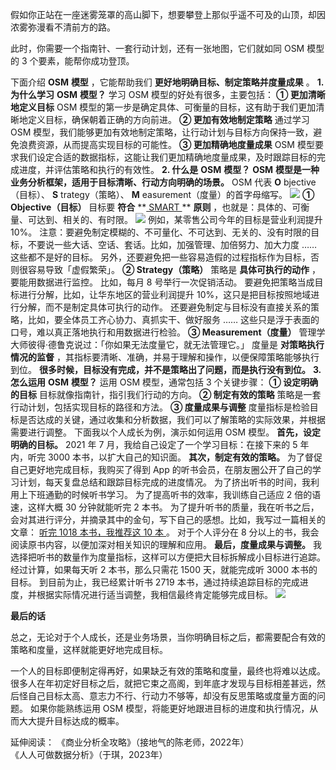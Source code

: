 假如你正站在一座迷雾笼罩的高山脚下，想要攀登上那似乎遥不可及的山顶，却因浓雾弥漫看不清前方的路。

此时，你需要一个指南针、一套行动计划，还有一张地图，它们就如同 OSM 模型的 3 个要素，能帮你成功登顶。  

下面介绍 **OSM** **模型** ，它能帮助我们 **更好地明确目标、制定策略并度量成果** 。  **1\. 为什么学习** **OSM**
**模型？** 学习 OSM 模型的好处有很多，主要包括：  **① 更加清晰地定义目标** OSM
模型的第一步是确定具体、可衡量的目标，这有助于我们更加清晰地定义目标，确保朝着正确的方向前进。  **② 更加有效地制定策略** 通过学习 OSM
模型，我们能够更加有效地制定策略，让行动计划与目标方向保持一致，避免浪费资源，从而提高实现目标的可能性。  **③ 更加精确地度量成果** OSM
模型要求我们设定合适的数据指标，这能让我们更加精确地度量成果，及时跟踪目标的完成进度，并评估策略和执行的有效性。  **2\. 什么是** **OSM**
**模型？** **OSM** **模型是一种业务分析框架，适用于目标清晰、行动方向明确的场景。** OSM 代表 **O** bjective（目标）、
**S** trategy（策略）、 **M** easurement（度量）的首字母缩写。
![](https://mmbiz.qpic.cn/mmbiz_png/giaycic3UNwo3gvGxib9rYl6UVfl0093O0q0yib1jxNoubbSmkicfwEWIS5vp6h4sIrB4GOTsgxYYJBS3icw1xB65yrA/640?wx_fmt=png)
**① Objective（目标）** 目标要 **符合** **[ SMART
](https://mp.weixin.qq.com/s?__biz=MzA4ODE2OTIxMw==&mid=2653482282&idx=1&sn=d7c607f1b73cb4a9147057bbfdf4d7ab&scene=21#wechat_redirect)
** **原则** ，也就是：具体的、可衡量、可达到、相关的、有时限。
![](https://mmbiz.qpic.cn/mmbiz_png/giaycic3UNwo3gvGxib9rYl6UVfl0093O0qChRVzyQNZ7FPkian6OFB9fhAGSH5rBO0DicphXDy69vOib9lN4KLXxRbw/640?wx_fmt=png)
例如，某零售公司今年的目标是营业利润提升 10%。
注意：要避免制定模糊的、不可量化、不可达到、无关的、没有时限的目标，不要说一些大话、空话、套话。比如，加强管理、加倍努力、加大力度 ……
这些都不是好的目标。  另外，还要避免把一些容易造假的过程指标作为目标，否则很容易导致「虚假繁荣」。  **② Strategy（策略）** 策略是
**具体可执行的动作** ，要能用数据进行监控。  比如，每月 8 号举行一次促销活动。  要避免把策略当成目标进行分解，比如，让华东地区的营业利润提升
10%，这只是把目标按照地域进行分解，而不是制定具体可执行的动作。  还要避免制定与目标没有直接关系的策略，比如，要全体员工齐心协力、真抓实干、做好服务
…… 这些只是浮于表面的口号，难以真正落地执行和用数据进行检验。  **③ Measurement（度量）**
管理学大师彼得·德鲁克说过：「你如果无法度量它，就无法管理它。」  度量是 **对策略执行情况的监督**
，其指标要清晰、准确，并易于理解和操作，以便保障策略能够执行到位。  **很多时候，目标没有完成，并不是策略出了问题，而是执行没有到位。** **3\.
怎么运用** **OSM** **模型？** 运用 OSM 模型，通常包括 3 个关键步骤：  **① 设定明确的目标**
目标就像指南针，指引我们行动的方向。  **② 制定有效的策略** 策略是一套行动计划，包括实现目标的路径和方法。  **③ 度量成果与调整**
度量指标是检验目标是否达成的关键，通过收集和分析数据，我们可以了解策略的实际效果，并根据需要进行调整。  下面我以个人成长为例，演示如何运用 OSM 模型。
**首先，设定明确的目标。** 2021 年 7 月，我给自己设定了一个学习目标：在接下来的 5 年内，听完 3000 本书，以扩大自己的知识面。
**其次，制定有效的策略。** 为了督促自己更好地完成目标，我购买了得到 App
的听书会员，在朋友圈公开了自己的学习计划，每天复盘总结和跟踪目标完成的进度情况。  为了挤出听书的时间，我利用上下班通勤的时候听书学习。
为了提高听书的效率，我训练自己适应 2 倍的语速，这样大概 30 分钟就能听完 2 本书。
为了提升听书的质量，我在听书之后，会对其进行评分，并摘录其中的金句，写下自己的感想。比如，我写过一篇相关的文章：  [ 听完 1018 本书，我推荐这 10
本
](https://mp.weixin.qq.com/s?__biz=MzA4ODE2OTIxMw==&mid=2653481233&idx=1&sn=4299858e46f4ff8931f794af90003974&chksm=8bf20683bc858f95ded49fab6b563d2dd62b3b18465590a86e052adbc194ece6d5f69f4b555e&scene=21#wechat_redirect)
。  对于个人评分在 8 分以上的书，我会阅读原书内容，以便加深对相关知识的理解和应用。  **最后，度量成果与调整。**
我选择把听书的数量作为度量指标，这样可以方便把大目标拆解成小目标进行追踪。  经过计算，如果每天听 2 本书，那么只需花 1500 天，就能完成听 3000
本书的目标。  到目前为止，我已经累计听书 2719 本书，通过持续追踪目标的完成进度，并根据实际情况进行适当调整，我相信最终肯定能够完成目标。
![](https://mmbiz.qpic.cn/mmbiz_png/giaycic3UNwo3gvGxib9rYl6UVfl0093O0qpswT9FEHibibTaaibncqsoCQaSOaMZL3EDZYbx47LibheicO9iboyy0b3PIg/640?wx_fmt=png)

**最后的话** 

总之，无论对于个人成长，还是业务场景，当你明确目标之后，都需要配合有效的策略和度量，这样就能更好地完成目标。

一个人的目标即便制定得再好，如果缺乏有效的策略和度量，最终也将难以达成。
很多人在年初定好目标之后，就把它束之高阁，到年底才发现与目标相差甚远，然后怪自己目标太高、意志力不行、行动力不够等，却没有反思策略或度量方面的问题。
如果你能熟练运用 OSM 模型，将能更好地跟进目标的进度和执行情况，从而大大提升目标达成的概率。  

延伸阅读：
《商业分析全攻略》（接地气的陈老师，2022年）  
《人人可做数据分析》（于琪，2023年）
